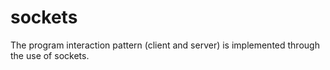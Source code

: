 # sockets
The program interaction pattern (client and server) is implemented through the use of sockets.
